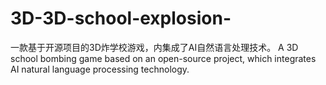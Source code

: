 # 3D-3D-school-explosion-
一款基于开源项目的3D炸学校游戏，内集成了AI自然语言处理技术。 A 3D school bombing game based on an open-source project, which integrates AI natural language processing technology.
